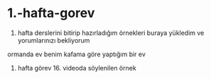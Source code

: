 # 1.-hafta-gorev
1. hafta derslerini bitirip hazırladığım örnekleri buraya yükledim ve yorumlarınızı bekliyorum 

ormanda ev benim kafama göre yaptığım bir ev
1. hafta görev 16. videoda söylenilen örnek 

